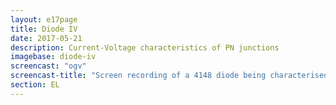 ```yaml
---
layout: e17page
title: Diode IV
date: 2017-05-21
description: Current-Voltage characteristics of PN junctions
imagebase: diode-iv
screencast: "ogv"
screencast-title: "Screen recording of a 4148 diode being characterised"
section: EL
---
```


